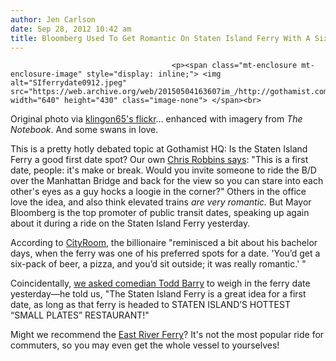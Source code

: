 ```yaml
---
author: Jen Carlson
date: Sep 28, 2012 10:42 am
title: Bloomberg Used To Get Romantic On Staten Island Ferry With A Six Pack Of Beer 
---
```


	
										<p><span class="mt-enclosure mt-enclosure-image" style="display: inline;"> <img alt="SIferrydate0912.jpeg" src="https://web.archive.org/web/20150504163607im_/http://gothamist.com/attachments/arts_jen/SIferrydate0912.jpeg" width="640" height="430" class="image-none"> </span><br>
<span class="photo_caption">Original photo via <a href="https://web.archive.org/web/20150504163607/http://www.flickr.com/photos/klingon65/6094090130/">klingon65&apos;s flickr</a>... enhanced with imagery from <em>The Notebook</em>. And some swans in love.</span></p>

<p>This is a pretty hotly debated topic at Gothamist HQ: Is the Staten Island Ferry a good first date spot? Our own <a href="https://web.archive.org/web/20150504163607/http://gothamist.com/2012/02/06/bloomberg_right_stats_show_si_ferry.php">Chris Robbins says</a>: &quot;This is a first date, people: it&apos;s make or break. Would you invite someone to ride the B/D over the Manhattan Bridge and back for the view so you can stare into each other&apos;s eyes as a guy hocks a loogie in the corner?&quot; Others in the office love the idea, and also think elevated trains <em>are very romantic.</em> But Mayor Bloomberg is the top promoter of public transit dates, speaking up again about it during a ride on the Staten Island Ferry yesterday.</p>

<p>According to <a href="https://web.archive.org/web/20150504163607/http://cityroom.blogs.nytimes.com/2012/09/27/popcorn-in-hand-mayor-rides-ferry-to-staten-island/">CityRoom</a>, the billionaire &quot;reminisced a bit about his bachelor days, when the ferry was one of his preferred spots for a date. &apos;You&#x2019;d get a six-pack of beer, a pizza, and you&#x2019;d sit outside; it was really romantic.&apos; &quot;</p>

<p>Coincidentally, <a href="https://web.archive.org/web/20150504163607/http://gothamist.com/2012/09/27/todd_barry_gives_advice_on_first_da.php">we asked comedian Todd Barry</a> to weigh in the ferry date yesterday&#x2014;he told us, &quot;The Staten Island Ferry is a great idea for a first date, as long as that ferry is headed to STATEN ISLAND&#x2019;S HOTTEST &#x201C;SMALL PLATES&#x201D; RESTAURANT!&quot;</p>

<p>Might we recommend the <a href="https://web.archive.org/web/20150504163607/http://gothamist.com/2012/09/12/east_river_ferry_1.php">East River Ferry</a>? It&apos;s not the most popular ride for commuters, so you may even get the whole vessel to yourselves!</p>					
										
									
				